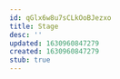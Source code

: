 ```yaml
---
id: qGlx6w8u7sCLkOoBJezxo
title: Stage
desc: ''
updated: 1630960847279
created: 1630960847279
stub: true
---
```


